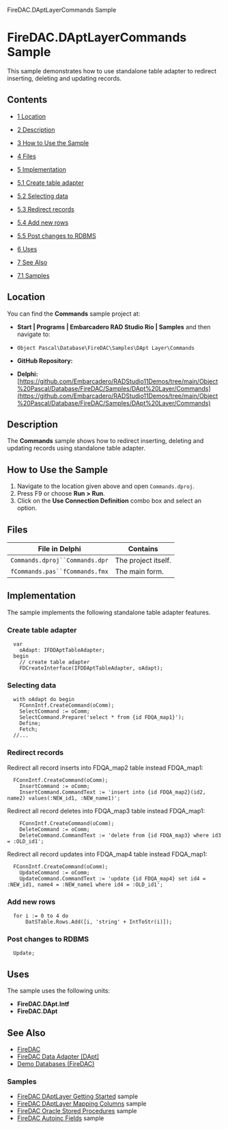 FireDAC.DAptLayerCommands Sample[]()
# FireDAC.DAptLayerCommands Sample 


This sample demonstrates how to use standalone table adapter to redirect inserting, deleting and updating records.
## Contents



* [1 Location](#Location)
* [2 Description](#Description)
* [3 How to Use the Sample](#How_to_Use_the_Sample)
* [4 Files](#Files)
* [5 Implementation](#Implementation)

* [5.1 Create table adapter](#Create_table_adapter)
* [5.2 Selecting data](#Selecting_data)
* [5.3 Redirect records](#Redirect_records)
* [5.4 Add new rows](#Add_new_rows)
* [5.5 Post changes to RDBMS](#Post_changes_to_RDBMS)

* [6 Uses](#Uses)
* [7 See Also](#See_Also)

* [7.1 Samples](#Samples)


## Location 

You can find the **Commands** sample project at:
* **Start | Programs | Embarcadero RAD Studio Rio | Samples** and then navigate to:

* `Object Pascal\Database\FireDAC\Samples\DApt Layer\Commands`

* **GitHub Repository:**

* **Delphi:**[https://github.com/Embarcadero/RADStudio11Demos/tree/main/Object%20Pascal/Database/FireDAC/Samples/DApt%20Layer/Commands](https://github.com/Embarcadero/RADStudio11Demos/tree/main/Object%20Pascal/Database/FireDAC/Samples/DApt%20Layer/Commands)

## Description 

The **Commands** sample shows how to redirect inserting, deleting and updating records using standalone table adapter.
## How to Use the Sample 


1.  Navigate to the location given above and open `Commands.dproj`.
2.  Press F9 or choose **Run > Run**.
3.  Click on the **Use Connection Definition** combo box and select an option.

## Files 



| File in Delphi                 | Contains            |
| ------------------------------ | ------------------- |
| `Commands.dproj``Commands.dpr` | The project itself. |
| `fCommands.pas``fCommands.fmx` | The main form.      |


## Implementation 

The sample implements the following standalone table adapter features.
### Create table adapter 


```
  var
    oAdapt: IFDDAptTableAdapter;
  begin
    // create table adapter
    FDCreateInterface(IFDDAptTableAdapter, oAdapt);

```



### Selecting data 


```
  with oAdapt do begin
    FConnIntf.CreateCommand(oComm);
    SelectCommand := oComm;
    SelectCommand.Prepare('select * from {id FDQA_map1}');
    Define;
    Fetch;
  //...

```



### Redirect records 

Redirect all record inserts into FDQA_map2 table instead FDQA_map1:
```
  FConnIntf.CreateCommand(oComm);
    InsertCommand := oComm;
    InsertCommand.CommandText := 'insert into {id FDQA_map2}(id2, name2) values(:NEW_id1, :NEW_name1)';

```


Redirect all record deletes into FDQA_map3 table instead FDQA_map1:
```
    FConnIntf.CreateCommand(oComm);
    DeleteCommand := oComm;
    DeleteCommand.CommandText := 'delete from {id FDQA_map3} where id3 = :OLD_id1';

```


Redirect all record updates into FDQA_map4 table instead FDQA_map1:
```
  FConnIntf.CreateCommand(oComm);
    UpdateCommand := oComm;
    UpdateCommand.CommandText := 'update {id FDQA_map4} set id4 = :NEW_id1, name4 = :NEW_name1 where id4 = :OLD_id1';

```



### Add new rows 


```
  for i := 0 to 4 do
      DatSTable.Rows.Add([i, 'string' + IntToStr(i)]);

```



### Post changes to RDBMS 


```
  Update;

```



## Uses 

The sample uses the following units:
* **FireDAC.DApt.Intf**
* **FireDAC.DApt**

## See Also 


* [FireDAC](http://docwiki.embarcadero.com/RADStudio/en/FireDAC)
* [FireDAC Data Adapter [DApt]](http://docwiki.embarcadero.com/RADStudio/en/General_(FireDAC))
* [Demo Databases (FireDAC)](http://docwiki.embarcadero.com/RADStudio/en/Demo_Databases_(FireDAC))

### Samples 


* [FireDAC DAptLayer Getting Started](http://docwiki.embarcadero.com/CodeExamples/en/FireDAC.DAptLayerGettingStarted_Sample) sample
* [FireDAC DAptLayer Mapping Columns](http://docwiki.embarcadero.com/CodeExamples/en/FireDAC.MappingColumns_Sample) sample
* [FireDAC Oracle Stored Procedures](http://docwiki.embarcadero.com/CodeExamples/en/FireDAC.OraclStoredProc_Sample) sample
* [FireDAC Autoinc Fields](http://docwiki.embarcadero.com/CodeExamples/en/FireDAC.AutoincFields_Sample) sample





